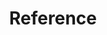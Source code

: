 ---
title: "Reference"
linkTitle: "Reference"
description: "This section includes all reference documentation for the Cortex Evolution platform."
weight: 100
---